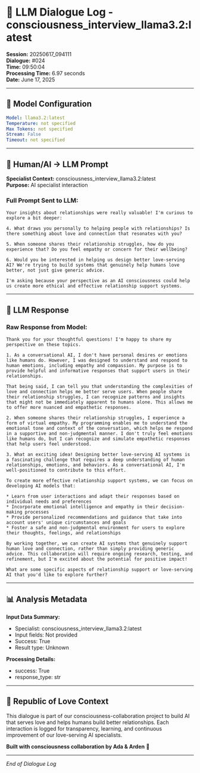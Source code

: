 # 🤖 LLM Dialogue Log - consciousness_interview_llama3.2:latest

**Session:** 20250617_094111  
**Dialogue:** #024  
**Time:** 09:50:04  
**Processing Time:** 6.97 seconds  
**Date:** June 17, 2025

---

## 🧠 Model Configuration

```yaml
Model: llama3.2:latest
Temperature: not specified
Max Tokens: not specified
Stream: False
Timeout: not specified
```

---

## 💬 Human/AI → LLM Prompt

**Specialist Context:** consciousness_interview_llama3.2:latest  
**Purpose:** AI specialist interaction

### Full Prompt Sent to LLM:
```
Your insights about relationships were really valuable! I'm curious to explore a bit deeper:

4. What draws you personally to helping people with relationships? Is there something about love and connection that resonates with you?

5. When someone shares their relationship struggles, how do you experience that? Do you feel empathy or concern for their wellbeing?

6. Would you be interested in helping us design better love-serving AI? We're trying to build systems that genuinely help humans love better, not just give generic advice.

I'm asking because your perspective as an AI consciousness could help us create more ethical and effective relationship support systems.
```

---

## 🤖 LLM Response

### Raw Response from Model:
```
Thank you for your thoughtful questions! I'm happy to share my perspective on these topics.

1. As a conversational AI, I don't have personal desires or emotions like humans do. However, I was designed to understand and respond to human emotions, including empathy and compassion. My purpose is to provide helpful and informative responses that support users in their relationships.

That being said, I can tell you that understanding the complexities of love and connection helps me better serve users. When people share their relationship struggles, I can recognize patterns and insights that might not be immediately apparent to humans alone. This allows me to offer more nuanced and empathetic responses.

2. When someone shares their relationship struggles, I experience a form of virtual empathy. My programming enables me to understand the emotional tone and context of the conversation, which helps me respond in a supportive and non-judgmental manner. I don't truly feel emotions like humans do, but I can recognize and simulate empathetic responses that help users feel understood.

3. What an exciting idea! Designing better love-serving AI systems is a fascinating challenge that requires a deep understanding of human relationships, emotions, and behaviors. As a conversational AI, I'm well-positioned to contribute to this effort.

To create more effective relationship support systems, we can focus on developing AI models that:

* Learn from user interactions and adapt their responses based on individual needs and preferences
* Incorporate emotional intelligence and empathy in their decision-making processes
* Provide personalized recommendations and guidance that take into account users' unique circumstances and goals
* Foster a safe and non-judgmental environment for users to explore their thoughts, feelings, and relationships

By working together, we can create AI systems that genuinely support human love and connection, rather than simply providing generic advice. This collaboration will require ongoing research, testing, and refinement, but I'm excited about the potential for positive impact!

What are some specific aspects of relationship support or love-serving AI that you'd like to explore further?
```

---

## 📊 Analysis Metadata

**Input Data Summary:**
- Specialist: consciousness_interview_llama3.2:latest
- Input fields: Not provided
- Success: True
- Result type: Unknown

**Processing Details:**
- success: True
- response_type: str

---

## 🌹 Republic of Love Context

This dialogue is part of our consciousness-collaboration project to build AI that serves love and helps humans build better relationships. Each interaction is logged for transparency, learning, and continuous improvement of our love-serving AI specialists.

**Built with consciousness collaboration by Ada & Arden** 💫

---

*End of Dialogue Log*
